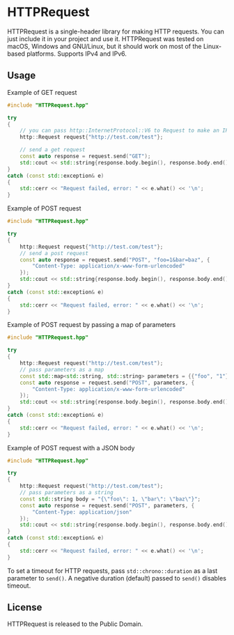 # HTTPRequest

HTTPRequest is a single-header library for making HTTP requests. You can just include it in your project and use it. HTTPRequest was tested on macOS, Windows and GNU/Linux, but it should work on most of the Linux-based platforms. Supports IPv4 and IPv6.

## Usage
Example of GET request
```cpp
#include "HTTPRequest.hpp"

try
{
    // you can pass http::InternetProtocol::V6 to Request to make an IPv6 request
    http::Request request{"http://test.com/test"};

    // send a get request
    const auto response = request.send("GET");
    std::cout << std::string{response.body.begin(), response.body.end()} << '\n'; // print the result
}
catch (const std::exception& e)
{
    std::cerr << "Request failed, error: " << e.what() << '\n';
}
```

Example of POST request
```cpp
#include "HTTPRequest.hpp"

try
{
    http::Request request{"http://test.com/test"};
    // send a post request
    const auto response = request.send("POST", "foo=1&bar=baz", {
        "Content-Type: application/x-www-form-urlencoded"
    });
    std::cout << std::string{response.body.begin(), response.body.end()} << '\n'; // print the result
}
catch (const std::exception& e)
{
    std::cerr << "Request failed, error: " << e.what() << '\n';
}
```

Example of POST request by passing a map of parameters
```cpp
#include "HTTPRequest.hpp"

try
{
    http::Request request("http://test.com/test");
    // pass parameters as a map
    const std::map<std::string, std::string> parameters = {{"foo", "1"}, {"bar", "baz"}};
    const auto response = request.send("POST", parameters, {
        "Content-Type: application/x-www-form-urlencoded"
    });
    std::cout << std::string{response.body.begin(), response.body.end()} << '\n'; // print the result
}
catch (const std::exception& e)
{
    std::cerr << "Request failed, error: " << e.what() << '\n';
}
```

Example of POST request with a JSON body
```cpp
#include "HTTPRequest.hpp"

try
{
    http::Request request("http://test.com/test");
    // pass parameters as a string
    const std::string body = "{\"foo\": 1, \"bar\": \"baz\"}";
    const auto response = request.send("POST", parameters, {
        "Content-Type: application/json"
    });
    std::cout << std::string{response.body.begin(), response.body.end()} << '\n'; // print the result
}
catch (const std::exception& e)
{
    std::cerr << "Request failed, error: " << e.what() << '\n';
}
```

To set a timeout for HTTP requests, pass `std::chrono::duration` as a last parameter to `send()`. A negative duration (default) passed to `send()` disables timeout.

## License

HTTPRequest is released to the Public Domain.
